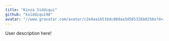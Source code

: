 ```yaml
---
title: "Kinza Siddiqui"
github: "ksiddiqui98"
avatar: "//www.gravatar.com/avatar/c2e4aa1651bdc88daa3d565326b0250a?d=identicon"
---
```


User description here!
